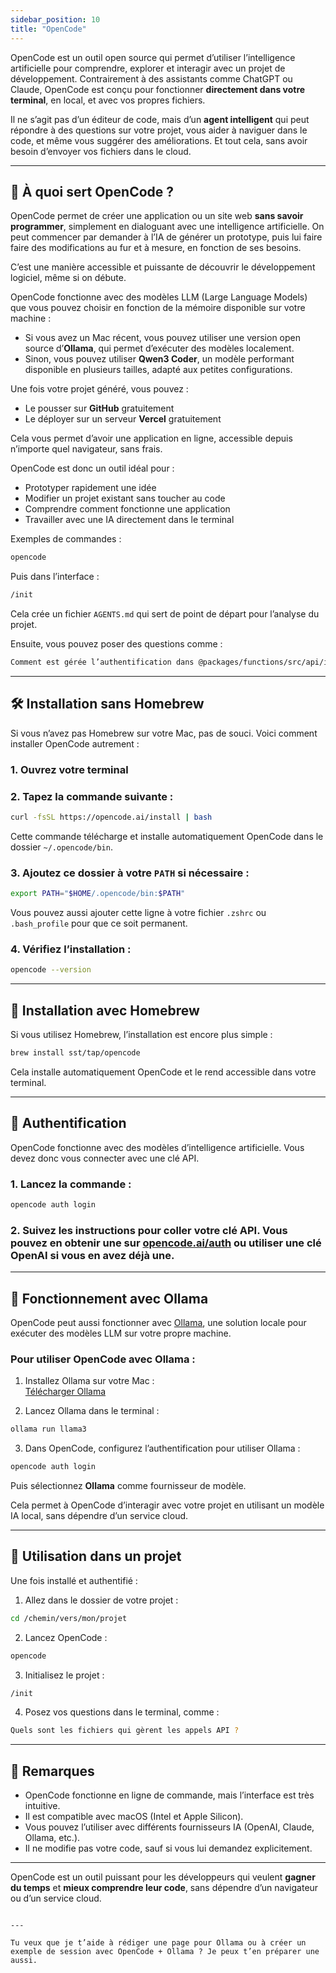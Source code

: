 ```yaml
---
sidebar_position: 10
title: "OpenCode"
---
```


OpenCode est un outil open source qui permet d’utiliser l’intelligence artificielle pour comprendre, explorer et interagir avec un projet de développement. Contrairement à des assistants comme ChatGPT ou Claude, OpenCode est conçu pour fonctionner **directement dans votre terminal**, en local, et avec vos propres fichiers.

Il ne s’agit pas d’un éditeur de code, mais d’un **agent intelligent** qui peut répondre à des questions sur votre projet, vous aider à naviguer dans le code, et même vous suggérer des améliorations. Et tout cela, sans avoir besoin d’envoyer vos fichiers dans le cloud.

---

## 🧠 À quoi sert OpenCode ?

OpenCode permet de créer une application ou un site web **sans savoir programmer**, simplement en dialoguant avec une intelligence artificielle. On peut commencer par demander à l’IA de générer un prototype, puis lui faire faire des modifications au fur et à mesure, en fonction de ses besoins.

C’est une manière accessible et puissante de découvrir le développement logiciel, même si on débute.

OpenCode fonctionne avec des modèles LLM (Large Language Models) que vous pouvez choisir en fonction de la mémoire disponible sur votre machine :

- Si vous avez un Mac récent, vous pouvez utiliser une version open source d’**Ollama**, qui permet d’exécuter des modèles localement.
- Sinon, vous pouvez utiliser **Qwen3 Coder**, un modèle performant disponible en plusieurs tailles, adapté aux petites configurations.

Une fois votre projet généré, vous pouvez :

- Le pousser sur **GitHub** gratuitement
- Le déployer sur un serveur **Vercel** gratuitement

Cela vous permet d’avoir une application en ligne, accessible depuis n’importe quel navigateur, sans frais.

OpenCode est donc un outil idéal pour :

- Prototyper rapidement une idée
- Modifier un projet existant sans toucher au code
- Comprendre comment fonctionne une application
- Travailler avec une IA directement dans le terminal


Exemples de commandes :

```bash
opencode
```

Puis dans l’interface :

```bash
/init
```

Cela crée un fichier `AGENTS.md` qui sert de point de départ pour l’analyse du projet.

Ensuite, vous pouvez poser des questions comme :

```bash
Comment est gérée l’authentification dans @packages/functions/src/api/index.ts ?
```

---

## 🛠️ Installation sans Homebrew

Si vous n’avez pas Homebrew sur votre Mac, pas de souci. Voici comment installer OpenCode autrement :

### 1. Ouvrez votre terminal

### 2. Tapez la commande suivante :

```bash
curl -fsSL https://opencode.ai/install | bash
```

Cette commande télécharge et installe automatiquement OpenCode dans le dossier `~/.opencode/bin`.

### 3. Ajoutez ce dossier à votre `PATH` si nécessaire :

```bash
export PATH="$HOME/.opencode/bin:$PATH"
```

Vous pouvez aussi ajouter cette ligne à votre fichier `.zshrc` ou `.bash_profile` pour que ce soit permanent.

### 4. Vérifiez l’installation :

```bash
opencode --version
```

---

## 🍺 Installation avec Homebrew

Si vous utilisez Homebrew, l’installation est encore plus simple :

```bash
brew install sst/tap/opencode
```

Cela installe automatiquement OpenCode et le rend accessible dans votre terminal.

---

## 🔐 Authentification

OpenCode fonctionne avec des modèles d’intelligence artificielle. Vous devez donc vous connecter avec une clé API.

### 1. Lancez la commande :

```bash
opencode auth login
```

### 2. Suivez les instructions pour coller votre clé API. Vous pouvez en obtenir une sur [opencode.ai/auth](https://opencode.ai/auth) ou utiliser une clé OpenAI si vous en avez déjà une.

---

## 🤖 Fonctionnement avec Ollama

OpenCode peut aussi fonctionner avec [Ollama](https://ollama.com), une solution locale pour exécuter des modèles LLM sur votre propre machine.

### Pour utiliser OpenCode avec Ollama :

1. Installez Ollama sur votre Mac :  
   [Télécharger Ollama](https://ollama.com/download)

2. Lancez Ollama dans le terminal :

```bash
ollama run llama3
```

3. Dans OpenCode, configurez l’authentification pour utiliser Ollama :

```bash
opencode auth login
```

Puis sélectionnez **Ollama** comme fournisseur de modèle.

Cela permet à OpenCode d’interagir avec votre projet en utilisant un modèle IA local, sans dépendre d’un service cloud.

---

## 🚀 Utilisation dans un projet

Une fois installé et authentifié :

1. Allez dans le dossier de votre projet :

```bash
cd /chemin/vers/mon/projet
```

2. Lancez OpenCode :

```bash
opencode
```

3. Initialisez le projet :

```bash
/init
```

4. Posez vos questions dans le terminal, comme :

```bash
Quels sont les fichiers qui gèrent les appels API ?
```

---

## 🧩 Remarques

- OpenCode fonctionne en ligne de commande, mais l’interface est très intuitive.
- Il est compatible avec macOS (Intel et Apple Silicon).
- Vous pouvez l’utiliser avec différents fournisseurs IA (OpenAI, Claude, Ollama, etc.).
- Il ne modifie pas votre code, sauf si vous lui demandez explicitement.

---

OpenCode est un outil puissant pour les développeurs qui veulent **gagner du temps** et **mieux comprendre leur code**, sans dépendre d’un navigateur ou d’un service cloud.
```

---

Tu veux que je t’aide à rédiger une page pour Ollama ou à créer un exemple de session avec OpenCode + Ollama ? Je peux t’en préparer une aussi.